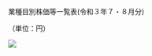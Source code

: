 業種目別株価等一覧表(令和３年７・８月分)

（単位：円）

![](https://www.nta.go.jp/tmp/72fd0c76-008e-4a27-8922-644ca9df3b22/images/50ed74536689f3409586830b3e8c7d84ba82c740fd1e2effef3706196c6841e4.jpg)